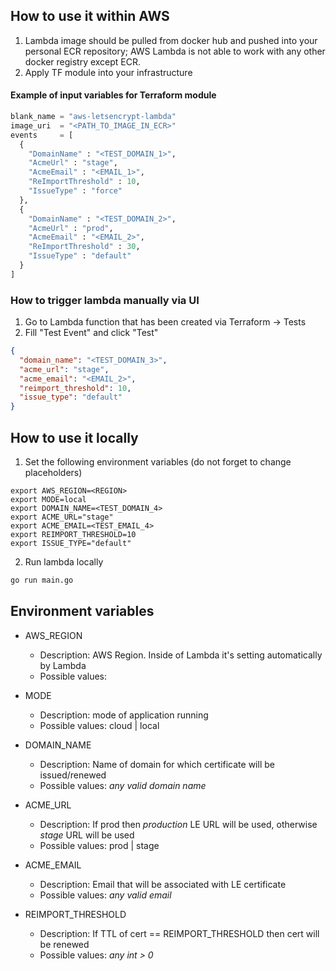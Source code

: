 ## How to use it within AWS

1. Lambda image should be pulled from docker hub and pushed into your personal ECR repository; AWS Lambda is not able to
   work with any other docker registry except ECR.
2. Apply TF module into your infrastructure

#### Example of input variables for Terraform module

```terraform
blank_name = "aws-letsencrypt-lambda"
image_uri  = "<PATH_TO_IMAGE_IN_ECR>"
events     = [
  {
    "DomainName" : "<TEST_DOMAIN_1>",
    "AcmeUrl" : "stage",
    "AcmeEmail" : "<EMAIL_1>",
    "ReImportThreshold" : 10,
    "IssueType" : "force"
  },
  {
    "DomainName" : "<TEST_DOMAIN_2>",
    "AcmeUrl" : "prod",
    "AcmeEmail" : "<EMAIL_2>",
    "ReImportThreshold" : 30,
    "IssueType" : "default"
  }
]
```

### How to trigger lambda manually via UI

1. Go to Lambda function that has been created via Terraform -> Tests
2. Fill "Test Event" and click "Test"

```json
{
  "domain_name": "<TEST_DOMAIN_3>",
  "acme_url": "stage",
  "acme_email": "<EMAIL_2>",
  "reimport_threshold": 10,
  "issue_type": "default"
}
```

## How to use it locally
1. Set the following environment variables (do not forget to change placeholders)
```shell
export AWS_REGION=<REGION>
export MODE=local
export DOMAIN_NAME=<TEST_DOMAIN_4>
export ACME_URL="stage"
export ACME_EMAIL=<TEST_EMAIL_4>
export REIMPORT_THRESHOLD=10
export ISSUE_TYPE="default"
```
2. Run lambda locally
```sh
go run main.go
```

## Environment variables

* AWS_REGION
    * Description: AWS Region. Inside of Lambda it's setting automatically by Lambda
    * Possible values:

* MODE
    * Description: mode of application running
    * Possible values: cloud | local

* DOMAIN_NAME
    * Description: Name of domain for which certificate will be issued/renewed
    * Possible values: *any valid domain name*

* ACME_URL
    * Description: If prod then *production* LE URL will be used, otherwise *stage* URL will be used
    * Possible values: prod | stage

* ACME_EMAIL
    * Description: Email that will be associated with LE certificate
    * Possible values: *any valid email*

* REIMPORT_THRESHOLD
    * Description: If TTL of cert == REIMPORT_THRESHOLD then cert will be renewed
    * Possible values: *any int > 0*

